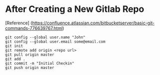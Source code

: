 
# After Creating a New Gitlab Repo
[Reference] (https://confluence.atlassian.com/bitbucketserver/basic-git-commands-776639767.html)

```
git config --global user.name "John"
git config --global user.email some@email.com
git init
git remote add origin <repo url>
git pull origin master
git add .
git commit -m "Initial Checkin"
git push origin master
```


